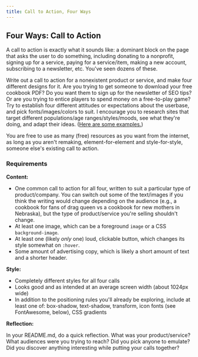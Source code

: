 ```yaml
---
title: Call to Action, Four Ways
---
```


## Four Ways: Call to Action

A call to action is exactly what it sounds like: a dominant block on the page that asks the user to do something, including donating to a nonprofit, signing up for a service, paying for a service/item, making a new account, subscribing to a newsletter, etc. You've seen dozens of these.

Write out a call to action for a nonexistent product or service, and make four different designs for it. Are you trying to get someone to download your free cookbook PDF? Do you want them to sign up for the newsletter of SEO tips? Or are you trying to entice players to spend money on a free-to-play game? Try to establish four different attitudes or expectations about the userbase, and pick fonts/images/colors to suit. I encourage you to research sites that target different populations/age ranges/styles/moods, see what they're doing, and adapt their ideas. ([Here are some examples.](https://www.smashingmagazine.com/2009/10/call-to-action-buttons-examples-and-best-practices/))

You are free to use as many (free) resources as you want from the internet, as long as you aren't remaking, element-for-element and style-for-style, someone else's existing call to action.

### Requirements

**Content:**  
* One common call to action for all four, written to suit a particular type of product/company. You can switch out some of the text/images if you think the writing would change depending on the audience (e.g., a cookbook for fans of drag queen vs a cookbook for new mothers in Nebraska), but the type of product/service you're selling shouldn't change.
* At least one image, which can be a foreground `image` or a CSS `background-image`.
* At least one (likely *only* one) loud, clickable button, which changes its style somewhat on `:hover`.
* Some amount of advertising copy, which is likely a short amount of text and a shorter header.

**Style:**  
* Completely different styles for all four calls
* Looks good and as intended at an average screen width (about 1024px wide)
* In addition to the positioning rules you'll already be exploring, include at least one of: box-shadow, text-shadow, transform, icon fonts (see FontAwesome, below), CSS gradients

**Reflection:**  

In your README.md, do a quick reflection. What was your product/service? What audiences were you trying to reach? Did you pick anyone to emulate? Did you discover anything interesting while putting your calls together?